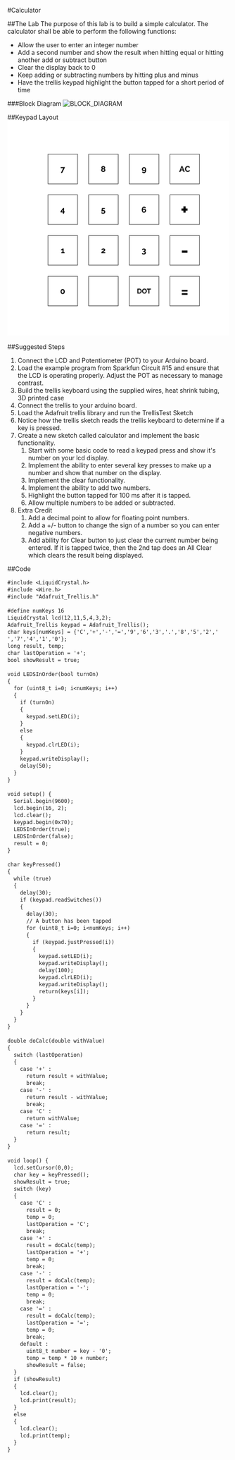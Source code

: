 #Calculator 


##The Lab
The purpose of this lab is to build a simple calculator. The calculator shall be able to perform the following functions: 

* Allow the user to enter an integer number 
* Add a second number and show the result when hitting equal or hitting another add or subtract button
* Clear the display back to 0 
* Keep adding or subtracting numbers by hitting plus and minus 
* Have the trellis keypad highlight the button tapped for a short period of time 

###Block Diagram
![BLOCK_DIAGRAM](./block_diagram.png)

##Keypad Layout
![BLOCK_DIAGRAM](./keypad.png)

##Suggested Steps
1. Connect the LCD and Potentiometer (POT) to your Arduino board.
2. Load the example program from Sparkfun Circuit #15 and ensure that the LCD is operating properly. Adjust the POT as necessary to manage contrast.
3. Build the trellis keyboard using the supplied wires, heat shrink tubing, 3D printed case
4. Connect the trellis to your arduino board.
5. Load the Adafruit trellis library and run the TrellisTest Sketch
6. Notice how the trellis sketch reads the trellis keyboard to determine if a key is pressed.
7. Create a new sketch called calculator and implement the basic functionality.
	1. Start with some basic code to read a keypad press and show it's number on your lcd display.
	2. Implement the ability to enter several key presses to make up a number and show that number on the display.
	3. Implement the clear functionality.
	4. Implement the ability to add two numbers.
	5. Highlight the button tapped for 100 ms after it is tapped.
	6. Allow multiple numbers to be added or subtracted.
1. Extra Credit
	1. Add a decimal point to allow for floating point numbers.
	2. Add a +/- button to change the sign of a number so you can enter negative numbers.
	3. Add ability for Clear button to just clear the current number being entered.  If it is tapped twice, then the 2nd tap does an All Clear which clears the result being displayed.

##Code
```Code
#include <LiquidCrystal.h>
#include <Wire.h>
#include "Adafruit_Trellis.h"

#define numKeys 16
LiquidCrystal lcd(12,11,5,4,3,2);
Adafruit_Trellis keypad = Adafruit_Trellis();
char keys[numKeys] = {'C','+','-','=','9','6','3','.','8','5','2',' ','7','4','1','0'};
long result, temp;
char lastOperation = '+';
bool showResult = true;

void LEDSInOrder(bool turnOn)
{
  for (uint8_t i=0; i<numKeys; i++) 
  {
    if (turnOn)
    {
      keypad.setLED(i);
    }
    else
    {
      keypad.clrLED(i);
    }
    keypad.writeDisplay();    
    delay(50);
  }
}

void setup() {
  Serial.begin(9600);
  lcd.begin(16, 2);
  lcd.clear();
  keypad.begin(0x70);
  LEDSInOrder(true);
  LEDSInOrder(false);
  result = 0;
}

char keyPressed()
{
  while (true)
  {
    delay(30);
    if (keypad.readSwitches())
    {
      delay(30);
      // A button has been tapped
      for (uint8_t i=0; i<numKeys; i++)
      {
        if (keypad.justPressed(i))
        {
          keypad.setLED(i);
          keypad.writeDisplay();
          delay(100);
          keypad.clrLED(i);
          keypad.writeDisplay();
          return(keys[i]);
        }
      }
    }
  }
}

double doCalc(double withValue)
{
  switch (lastOperation)
  {
    case '+' :
      return result + withValue;
      break;    
    case '-' :
      return result - withValue;
      break;
    case 'C' :
      return withValue;
    case '=' :
      return result;
  }
}

void loop() {
  lcd.setCursor(0,0);
  char key = keyPressed();
  showResult = true;
  switch (key)
  {
    case 'C' :
      result = 0;
      temp = 0;
      lastOperation = 'C';
      break;
    case '+' :
      result = doCalc(temp);
      lastOperation = '+';
      temp = 0;
      break;
    case '-' :
      result = doCalc(temp);
      lastOperation = '-';
      temp = 0;
      break;
    case '=' :
      result = doCalc(temp);
      lastOperation = '=';
      temp = 0;
      break;
    default :
      uint8_t number = key - '0';
      temp = temp * 10 + number;
      showResult = false;
  }
  if (showResult)
  {
    lcd.clear();
    lcd.print(result);
  }
  else
  {
    lcd.clear();
    lcd.print(temp);
  }
}
```
